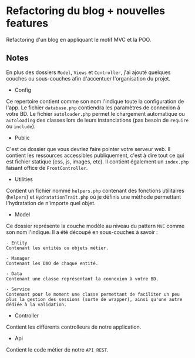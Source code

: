# Refactoring du blog + nouvelles features  

Refactoring d'un blog en appliquant le motif MVC et la POO.

## Notes  

En plus des dossiers `Model`, `Views` et `Controller`, j'ai ajouté quelques couches ou sous-couches
afin d'accentuer l'organisation du projet.

- Config  

Ce repertoire contient comme son nom l'indique toute la configuration de l'app.
Le fichier `database.php` contiendra les paramètres de connexion à votre BD.
Le fichier `autoloader.php` permet le chargement automatique ou `autoloading` des classes lors de leurs instanciations (pas besoin de `require` ou `include`).

- Public  

C'est ce dossier que vous devriez faire pointer votre serveur web. Il contient les ressources accessibles publiquement, c'est à dire tout ce qui est fichier statique (css, js, images, etc).
Il contient également un `index.php` faisant office de `FrontController`.

- Utilities

Contient un fichier nommé `helpers.php` contenant des fonctions utilitaires (`helpers`) et `HydratationTrait.php` où je définis une méthode permettant l'hydratation de n'importe quel objet.

- Model

Ce dossier représente la couche modèle au niveau du pattern `MVC` comme son nom l'indique.
Il a été découpé en sous-couches à savoir :  

    - Entity
    Contenant les entités ou objets métier.

    - Manager
    Contenant les DAO de chaque entité.

    - Data
    Contenant une classe représentant la connexion à votre BD. 

    - Service  
    Contenant pour le moment une classe permettant de faciliter un peu plus la gestion des sessions (sorte de wrapper), ainsi qu'une autre dédiée à la validation.  

- Controller  

Contient les différents controlleurs de notre application.  

- Api  

Contient le code métier de notre `API REST`.
